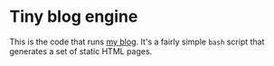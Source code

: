 Tiny blog engine
================


This is the code that runs [my blog](blog.fuck-my.life). It's a fairly
simple `bash` script that generates a set of static HTML pages.
